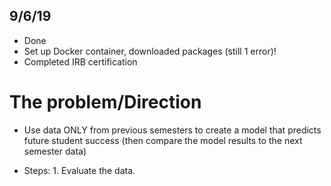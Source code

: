 ## 9/6/19

- Done
- Set up Docker container, downloaded packages (still 1 error)!
- Completed IRB certification

# The problem/Direction
- Use data ONLY from previous semesters to create a model that predicts future student success (then compare the model results to the next semester data)

- Steps: 1. Evaluate the data. 



